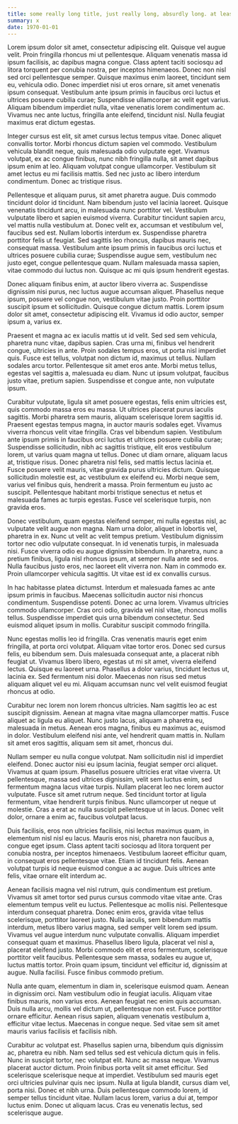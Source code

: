 ```yaml
---
title: some really long title, just really long, absurdly long. at least 100 characters. think like "I was reincarnated in another world as a slime and here are all my good pals, a lizard and an orc"
summary: x
date: 1970-01-01
---
```




Lorem ipsum dolor sit amet, consectetur adipiscing elit. Quisque vel augue velit. Proin fringilla rhoncus mi ut pellentesque. Aliquam venenatis massa id ipsum facilisis, ac dapibus magna congue. Class aptent taciti sociosqu ad litora torquent per conubia nostra, per inceptos himenaeos. Donec non nisl sed orci pellentesque semper. Quisque maximus enim laoreet, tincidunt sem eu, vehicula odio. Donec imperdiet nisi ut eros ornare, sit amet venenatis ipsum consequat. Vestibulum ante ipsum primis in faucibus orci luctus et ultrices posuere cubilia curae; Suspendisse ullamcorper ac velit eget varius. Aliquam bibendum imperdiet nulla, vitae venenatis lorem condimentum ac. Vivamus nec ante luctus, fringilla ante eleifend, tincidunt nisl. Nulla feugiat maximus erat dictum egestas.

Integer cursus est elit, sit amet cursus lectus tempus vitae. Donec aliquet convallis tortor. Morbi rhoncus dictum sapien vel commodo. Vestibulum vehicula blandit neque, quis malesuada odio vulputate eget. Vivamus volutpat, ex ac congue finibus, nunc nibh fringilla nulla, sit amet dapibus ipsum enim at leo. Aliquam volutpat congue ullamcorper. Vestibulum sit amet lectus eu mi facilisis mattis. Sed nec justo ac libero interdum condimentum. Donec ac tristique risus.

Pellentesque et aliquam purus, sit amet pharetra augue. Duis commodo tincidunt dolor id tincidunt. Nam bibendum justo vel lacinia laoreet. Quisque venenatis tincidunt arcu, in malesuada nunc porttitor vel. Vestibulum vulputate libero et sapien euismod viverra. Curabitur tincidunt sapien arcu, vel mattis nulla vestibulum at. Donec velit ex, accumsan et vestibulum vel, faucibus sed est. Nullam lobortis interdum ex. Suspendisse pharetra porttitor felis ut feugiat. Sed sagittis leo rhoncus, dapibus mauris nec, consequat massa. Vestibulum ante ipsum primis in faucibus orci luctus et ultrices posuere cubilia curae; Suspendisse augue sem, vestibulum nec justo eget, congue pellentesque quam. Nullam malesuada massa sapien, vitae commodo dui luctus non. Quisque ac mi quis ipsum hendrerit egestas.

Donec aliquam finibus enim, at auctor libero viverra ac. Suspendisse dignissim nisi purus, nec luctus augue accumsan aliquet. Phasellus neque ipsum, posuere vel congue non, vestibulum vitae justo. Proin porttitor suscipit ipsum et sollicitudin. Quisque congue dictum mattis. Lorem ipsum dolor sit amet, consectetur adipiscing elit. Vivamus id odio auctor, semper ipsum a, varius ex.

Praesent et magna ac ex iaculis mattis ut id velit. Sed sed sem vehicula, pharetra nunc vitae, dapibus sapien. Cras urna mi, finibus vel hendrerit congue, ultricies in ante. Proin sodales tempus eros, ut porta nisl imperdiet quis. Fusce est tellus, volutpat non dictum id, maximus ut tellus. Nullam sodales arcu tortor. Pellentesque sit amet eros ante. Morbi metus tellus, egestas vel sagittis a, malesuada eu diam. Nunc ut ipsum volutpat, faucibus justo vitae, pretium sapien. Suspendisse et congue ante, non vulputate ipsum.

Curabitur vulputate, ligula sit amet posuere egestas, felis enim ultricies est, quis commodo massa eros eu massa. Ut ultrices placerat purus iaculis sagittis. Morbi pharetra sem mauris, aliquam scelerisque lorem sagittis id. Praesent egestas tempus magna, in auctor mauris sodales eget. Vivamus viverra rhoncus velit vitae fringilla. Cras vel bibendum sapien. Vestibulum ante ipsum primis in faucibus orci luctus et ultrices posuere cubilia curae; Suspendisse sollicitudin, nibh ac sagittis tristique, elit eros vestibulum lorem, ut varius quam magna ut tellus. Donec ut diam ornare, aliquam lacus at, tristique risus. Donec pharetra nisl felis, sed mattis lectus lacinia et. Fusce posuere velit mauris, vitae gravida purus ultricies dictum. Quisque sollicitudin molestie est, ac vestibulum ex eleifend eu. Morbi neque sem, varius vel finibus quis, hendrerit a massa. Proin fermentum eu justo ac suscipit. Pellentesque habitant morbi tristique senectus et netus et malesuada fames ac turpis egestas. Fusce vel scelerisque turpis, non gravida eros.

Donec vestibulum, quam egestas eleifend semper, mi nulla egestas nisl, ac vulputate velit augue non magna. Nam urna dolor, aliquet in lobortis vel, pharetra in ex. Nunc ut velit ac velit tempus pretium. Vestibulum dignissim tortor nec odio vulputate consequat. In id venenatis turpis, in malesuada nisi. Fusce viverra odio eu augue dignissim bibendum. In pharetra, nunc a pretium finibus, ligula nisl rhoncus ipsum, at semper nulla ante sed eros. Nulla faucibus justo eros, nec laoreet elit viverra non. Nam in commodo ex. Proin ullamcorper vehicula sagittis. Ut vitae est id ex convallis cursus.

In hac habitasse platea dictumst. Interdum et malesuada fames ac ante ipsum primis in faucibus. Maecenas sollicitudin auctor nisi rhoncus condimentum. Suspendisse potenti. Donec ac urna lorem. Vivamus ultricies commodo ullamcorper. Cras orci odio, gravida vel nisl vitae, rhoncus mollis tellus. Suspendisse imperdiet quis urna bibendum consectetur. Sed euismod aliquet ipsum in mollis. Curabitur suscipit commodo fringilla.

Nunc egestas mollis leo id fringilla. Cras venenatis mauris eget enim fringilla, at porta orci volutpat. Aliquam vitae tortor eros. Donec sed cursus felis, eu bibendum sem. Duis malesuada consequat ante, a placerat nibh feugiat ut. Vivamus libero libero, egestas ut mi sit amet, viverra eleifend lectus. Quisque eu laoreet urna. Phasellus a dolor varius, tincidunt lectus ut, lacinia ex. Sed fermentum nisi dolor. Maecenas non risus sed metus aliquam aliquet vel eu mi. Aliquam accumsan nunc vel velit euismod feugiat rhoncus at odio.

Curabitur nec lorem non lorem rhoncus ultricies. Nam sagittis leo ac est suscipit dignissim. Aenean at magna vitae magna ullamcorper mattis. Fusce aliquet ac ligula eu aliquet. Nunc justo lacus, aliquam a pharetra eu, malesuada in metus. Aenean eros magna, finibus eu maximus ac, euismod in dolor. Vestibulum eleifend nisi ante, vel hendrerit quam mattis in. Nullam sit amet eros sagittis, aliquam sem sit amet, rhoncus dui.

Nullam semper eu nulla congue volutpat. Nam sollicitudin nisl id imperdiet eleifend. Donec auctor nisi eu ipsum lacinia, feugiat semper orci aliquet. Vivamus at quam ipsum. Phasellus posuere ultricies erat vitae viverra. Ut pellentesque, massa sed ultrices dignissim, velit sem luctus enim, sed fermentum magna lacus vitae turpis. Nullam placerat leo nec lorem auctor vulputate. Fusce sit amet rutrum neque. Sed tincidunt tortor at ligula fermentum, vitae hendrerit turpis finibus. Nunc ullamcorper ut neque ut molestie. Cras a erat ac nulla suscipit pellentesque ut in lacus. Donec velit dolor, ornare a enim ac, faucibus volutpat lacus.

Duis facilisis, eros non ultricies facilisis, nisi lectus maximus quam, in elementum nisl nisl eu lacus. Mauris eros nisi, pharetra non faucibus a, congue eget ipsum. Class aptent taciti sociosqu ad litora torquent per conubia nostra, per inceptos himenaeos. Vestibulum laoreet efficitur quam, in consequat eros pellentesque vitae. Etiam id tincidunt felis. Aenean volutpat turpis id neque euismod congue a ac augue. Duis ultrices ante felis, vitae ornare elit interdum ac.

Aenean facilisis magna vel nisl rutrum, quis condimentum est pretium. Vivamus sit amet tortor sed purus cursus commodo vitae vitae ante. Cras elementum tempus velit eu luctus. Pellentesque ac mollis nisi. Pellentesque interdum consequat pharetra. Donec enim eros, gravida vitae tellus scelerisque, porttitor laoreet justo. Nulla iaculis, sem bibendum mattis interdum, metus libero varius magna, sed semper velit lorem sed ipsum. Vivamus vel augue interdum nunc vulputate convallis. Aliquam imperdiet consequat quam et maximus. Phasellus libero ligula, placerat vel nisl a, placerat eleifend justo. Morbi commodo elit et eros fermentum, scelerisque porttitor velit faucibus. Pellentesque sem massa, sodales eu augue ut, luctus mattis tortor. Proin quam ipsum, tincidunt vel efficitur id, dignissim at augue. Nulla facilisi. Fusce finibus commodo pretium.

Nulla ante quam, elementum in diam in, scelerisque euismod quam. Aenean in dignissim orci. Nam vestibulum odio in feugiat iaculis. Aliquam vitae finibus mauris, non varius eros. Aenean feugiat nec enim quis accumsan. Duis nulla arcu, mollis vel dictum ut, pellentesque non est. Fusce porttitor ornare efficitur. Aenean risus sapien, aliquam venenatis vestibulum a, efficitur vitae lectus. Maecenas in congue neque. Sed vitae sem sit amet mauris varius facilisis et facilisis nibh.

Curabitur ac volutpat est. Phasellus sapien urna, bibendum quis dignissim ac, pharetra eu nibh. Nam sed tellus sed est vehicula dictum quis in felis. Nunc in suscipit tortor, nec volutpat elit. Nunc ac massa neque. Vivamus placerat auctor dictum. Proin finibus porta velit sit amet efficitur. Sed scelerisque scelerisque neque at imperdiet. Vestibulum sed mauris eget orci ultricies pulvinar quis nec ipsum. Nulla at ligula blandit, cursus diam vel, porta nisi. Donec et nibh urna. Duis pellentesque commodo lorem, id semper tellus tincidunt vitae. Nullam lacus lorem, varius a dui at, tempor luctus enim. Donec ut aliquam lacus. Cras eu venenatis lectus, sed scelerisque augue. 